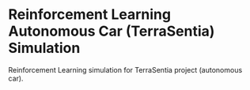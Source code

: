 # Reinforcement Learning Autonomous Car (TerraSentia) Simulation
Reinforcement Learning simulation for TerraSentia project (autonomous car). 

